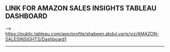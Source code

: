
LINK FOR AMAZON SALES INSIGHTS TABLEAU DASHBOARD
---------------------------------------------------------------------------------------------------------------------------------------
-->  https://public.tableau.com/app/profile/shabeen.abdul.varis/viz/AMAZON-SALESINSIGHTS/Dashboard1

---------------------------------------------------------------------------------------------------------------------------------------------------------------
